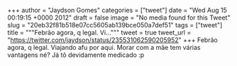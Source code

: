 
+++
author = "Jaydson Gomes"
categories = ["tweet"]
date = "Wed Aug 15 00:19:15 +0000 2012"
draft = false
image = "No media found for this Tweet"
slug = "20eb32f81b518e07cc5605ab139bce050a7def51"
tags = ["tweet"]
title = """Febrão agora, q legal. Vi..."""
tweet = true
tweet_url = "https://twitter.com/jaydson/status/235531062590205952"
+++
Febrão agora, q legal. Viajando afu por aqui. Morar com a mãe tem várias vantagens né? Já tô devidamente medicado :p
